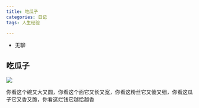 ```yaml
---
title: 吃瓜子
categories: 日记
tags: 人生经验

---
```


- 无聊





## 吃瓜子

![](https://gss0.bdstatic.com/-4o3dSag_xI4khGkpoWK1HF6hhy/baike/w%3D268%3Bg%3D0/sign=eaf4c71f063387449cc5287a6934bec4/d53f8794a4c27d1ececba28b11d5ad6edcc4388b.jpg)


你看这个碗又大又圆，你看这个面它又长又宽，你看这粉丝它又傻又细，你看这瓜子它又香又脆，你看这烂钱它越恰越香

